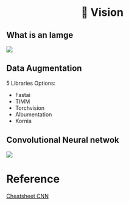 
<h1 align="center">👀 Vision</h1>

## What is an Iamge
![](../img/theory.png)
<br>

## Data Augmentation

5 Libraries Options:

- Fastai
- TIMM
- Torchvision
- Albumentation
- Kornia


## Convolutional Neural netwok
![](../img/cnn.jpg)
<br>



# Reference

[Cheatsheet CNN](https://stanford.edu/~shervine/teaching/cs-230/cheatsheet-convolutional-neural-networks)

